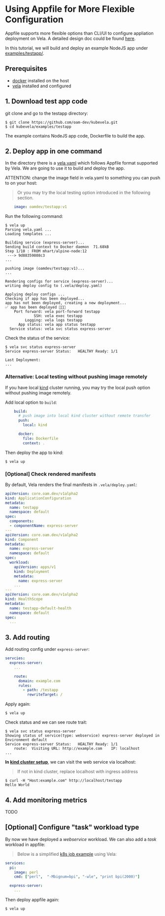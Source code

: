 # Using Appfile for More Flexible Configuration

Appfile supports more flexible options than CLI/UI to configure appliation deployment on Vela.
A detailed design doc could be found [here](../../design/appfile-design.md).

In this tutorial, we will build and deploy an example NodeJS app under [examples/testapp/](https://github.com/oam-dev/kubevela/tree/master/examples/testapp).

## Prerequisites

- [docker](https://docs.docker.com/get-docker/) installed on the host
- [vela](../../install.md) installed and configured

## 1. Download test app code

git clone and go to the testapp directory:

```console
$ git clone https://github.com/oam-dev/kubevela.git
$ cd kubevela/examples/testapp
```

The example contains NodeJS app code, Dockerfile to build the app.

## 2. Deploy app in one command

In the directory there is a [vela.yaml](../../../examples/testapp/vela.yaml) which follows Appfile format supported by Vela.
We are going to use it to build and deploy the app.

ATTENTION: change the image field in vela.yaml to something you can push to on your host:

> Or you may try the local testing option introduced in the following section.

```yaml
    image: oamdev/testapp:v1
```

Run the following command:

```console
$ vela up
Parsing vela.yaml ...
Loading templates ...

Building service (express-server)...
Sending build context to Docker daemon  71.68kB
Step 1/10 : FROM mhart/alpine-node:12
 ---> 9d88359808c3
...

pushing image (oamdev/testapp:v1)...
...

Rendering configs for service (express-server)...
writing deploy config to (.vela/deploy.yaml)

Applying deploy configs ...
Checking if app has been deployed...
app has not been deployed, creating a new deployment...
✅ app has been deployed 🚀🚀🚀
    Port forward: vela port-forward testapp
             SSH: vela exec testapp
         Logging: vela logs testapp
      App status: vela app status testapp
  Service status: vela svc status express-server
```


Check the status of the service:

```console
$ vela svc status express-server
Service express-server Status:	 HEALTHY Ready: 1/1

Last Deployment:
...
```

### Alternative: Local testing without pushing image remotely

If you have local [kind](../../install.md#kind) cluster running, you may try the local push option without pushing image remotely.

Add local option to `build`:

```yaml
    build:
      # push image into local kind cluster without remote transfer
      push:
        local: kind

      docker:
        file: Dockerfile
        context: .
```

Then deploy the app to kind:

```console
$ vela up
```

### [Optional] Check rendered manifests

By default, Vela renders the final manifests in `.vela/deploy.yaml`:

```yaml
apiVersion: core.oam.dev/v1alpha2
kind: ApplicationConfiguration
metadata:
  name: testapp
  namespace: default
spec:
  components:
  - componentName: express-server
---
apiVersion: core.oam.dev/v1alpha2
kind: Component
metadata:
  name: express-server
  namespace: default
spec:
  workload:
    apiVersion: apps/v1
    kind: Deployment
    metadata:
      name: express-server
    ...
---
apiVersion: core.oam.dev/v1alpha2
kind: HealthScope
metadata:
  name: testapp-default-health
  namespace: default
spec:
  ...
```

## 3. Add routing

Add routing config under `express-server`:

```yaml
servcies:
  express-server:
    ...

    route:
      domain: example.com
      rules:
        - path: /testapp
          rewriteTarget: /
```

Apply again:

```console
$ vela up
```

Check status and we can see route trait:
```console
$ vela svc status express-server
Showing status of service(type: webservice) express-server deployed in Environment default
Service express-server Status:	 HEALTHY Ready: 1/1
	route: 	Visiting URL: http://example.com	IP: localhost
...
```

**In [kind cluster setup](../../install.md#kind)**, we can visit the web service via localhost:

> If not in kind cluster, replace localhost with ingress address

```
$ curl -H "Host:example.com" http://localhost/testapp
Hello World
```

## 4. Add monitoring metrics

TODO

## [Optional] Configure "task" workload type

By now we have deployed a *webservice* workload. We can also add a *task* workload in appfile:

> Below is a simplified [k8s job example](https://kubernetes.io/docs/concepts/workloads/controllers/job/#running-an-example-job) using Vela:

```yaml
services:
  pi:
    image: perl 
    cmd: ["perl",  "-Mbignum=bpi", "-wle", "print bpi(2000)"]

  express-server:
    ...
```

Then deploy appfile again:

```console
$ vela up
```
